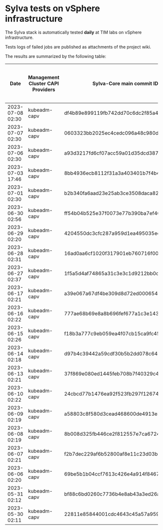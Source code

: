 # Sylva tests on vSphere infrastructure

The Sylva stack is automatically tested **daily** at TIM labs on vSphere infrastructure.

Tests logs of failed jobs are published as attachments of the project wiki.

The results are summarized by the following table:

| Date                      | Management Cluster CAPI Providers | Sylva-Core main commit ID        | Result                                       | Test logs (only for failed tests) |
|---------------------------|-----------------------------------|----------------------------------|----------------------------------------------|-----------------------------------|
|2023-07-08 02:30|kubeadm-capv|df4b89e899119fb742dd70c6dc2f85a4b432f873|:x: failed|[link](https://gitlab.com/sylva-projects/sylva-core/-/wikis/uploads/7103847e35387f85aebfa0bf4b31e5e8/test-kubeadm-capv.gz)|
|2023-07-07 02:30|kubeadm-capv|0603323bb2025ec4cedc096a48c980d419011e18|:x: failed|[link](https://gitlab.com/sylva-projects/sylva-core/-/wikis/uploads/0740b7d84010bb356936ac3bb237d686/test-kubeadm-capv.gz)|
|2023-07-06 02:30|kubeadm-capv|a93d3217fd6cf07acc59a01d35dcd38717f4df7c|:x: failed|[link](https://gitlab.com/sylva-projects/sylva-core/-/wikis/uploads/20bec4c99ed5aebc4a81cea3250b8fda/test-kubeadm-capv.gz)|
|2023-07-03 17:46|kubeadm-capv|8bb4936ecb8112f31a3a403401b7f4b4e049af3e|:x: failed||
|2023-07-01 02:30|kubeadm-capv|b2b340fa6aad23e25ab3ce3508daca82e40556d2|:x: failed||
|2023-06-30 02:56|kubeadm-capv|ff54b04b525e37f0073e77b390ba7ef40251ea5c|:x: failed||
|2023-06-29 02:20|kubeadm-capv|4204550dc3cfc287a959d1ea495035ec6798fa38|:white_check_mark: success||
|2023-06-28 02:31|kubeadm-capv|16ad0aa6cf1020f317901eb760716f0017b7febd|:x: failed||
|2023-06-27 02:37|kubeadm-capv|1f5a5d4af74865a31c3e3c1d9212bb0c04dd6741|:white_check_mark: success||
|2023-06-17 02:21|kubeadm-capv|a39e067a67df4be309d8d72ed0006543214f0968|:white_check_mark: success||
|2023-06-16 02:22|kubeadm-capv|777ae68b69e8a8b696fef677a1c3e14372c7a2e5|:white_check_mark: success||
|2023-06-15 02:26|kubeadm-capv|f18b3a777c9eb059ea4f07cb15ca9fc4533cb85a|:white_check_mark: success||
|2023-06-14 02:18|kubeadm-capv|d97b4c39442a59cdf30b5b2dd078c64493c7f1bb|:white_check_mark: success||
|2023-06-13 02:21|kubeadm-capv|37f869e080ed1445feb708b7f40329c48bb3c0b5|:white_check_mark: success||
|2023-06-10 02:22|kubeadm-capv|24cbcd77b1476ea92f523fb297f12674c1a9219d|:white_check_mark: success||
|2023-06-09 02:19|kubeadm-capv|a58803c8f580d3cead468600de4913e347cf9740|:white_check_mark: success||
|2023-06-08 02:19|kubeadm-capv|8b008d325fb446ce2f812557e7ca67240a4b975e|:white_check_mark: success||
|2023-06-07 02:21|kubeadm-capv|f2b7dec229af6b52800af8e11c23d03b6574a5b7|:white_check_mark: success||
|2023-06-06 02:20|kubeadm-capv|69be5b1b04ccf7613c426e4a914f84678a0a3f7b|:white_check_mark: success||
|2023-05-31 02:12|kubeadm-capv|bf88c6bd0260c7736b4e8ab43a3ed26ad76023de|:white_check_mark: success||
|2023-05-30 02:11|kubeadm-capv|22811e85844001cdc4643c45a57a9599e74909f8|:white_check_mark: success||

